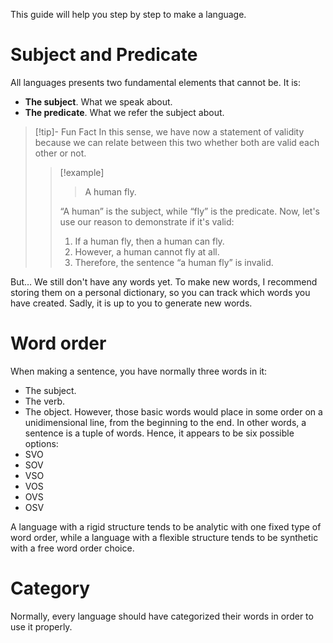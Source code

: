 This guide will help you step by step to make a language.

# Subject and Predicate
All languages presents two fundamental elements that cannot be. It is:
- **The subject**. What we speak about.
- **The predicate**. What we refer the subject about.

> [!tip]- Fun Fact
> In this sense, we have now a statement of validity because we can relate between this two whether both are valid each other or not.
> > [!example]
> >> A human fly.
> >
> > “A human” is the subject, while “fly” is the predicate.
> > Now, let's use our reason to demonstrate if it's valid:
> > 1. If a human fly, then a human can fly.
> > 2. However, a human cannot fly at all.
> > 3. Therefore, the sentence “a human fly” is invalid.

But… We still don't have any words yet. To make new words, I recommend storing them on a personal dictionary, so you can track which words you have created. Sadly, it is up to you to generate new words.

# Word order
When making a sentence, you have normally three words in it:
- The subject.
- The verb.
- The object.
However, those basic words would place in some order on a unidimensional line, from the beginning to the end. In other words, a sentence is a tuple of words. Hence, it appears to be six possible options:
- SVO
- SOV
- VSO
- VOS
- OVS
- OSV

A language with a rigid structure tends to be analytic with one fixed type of word order, while a language with a flexible structure tends to be synthetic with a free word order choice.

# Category
Normally, every language should have categorized their words in order to use it properly.
